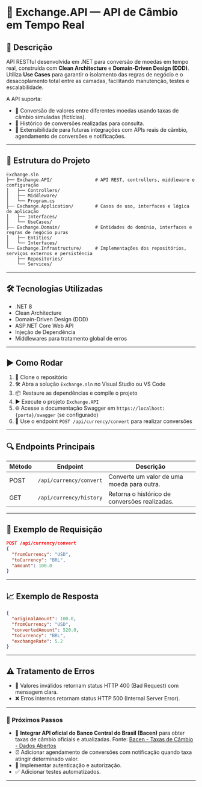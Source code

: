 # 🚀 **Exchange.API — API de Câmbio em Tempo Real**

## 📖 Descrição

API RESTful desenvolvida em .NET para conversão de moedas em tempo real, construída com **Clean Architecture** e **Domain-Driven Design (DDD)**. Utiliza **Use Cases** para garantir o isolamento das regras de negócio e o desacoplamento total entre as camadas, facilitando manutenção, testes e escalabilidade.

A API suporta:

* 💱 Conversão de valores entre diferentes moedas usando taxas de câmbio simuladas (fictícias).
* 📜 Histórico de conversões realizadas para consulta.
* 🔧 Extensibilidade para futuras integrações com APIs reais de câmbio, agendamento de conversões e notificações.

---

## 📁 Estrutura do Projeto

```
Exchange.sln
├── Exchange.API/                # API REST, controllers, middleware e configuração
│   ├── Controllers/
│   ├── Middleware/
│   └── Program.cs
├── Exchange.Application/        # Casos de uso, interfaces e lógica de aplicação
│   ├── Interfaces/
│   └── UseCases/
├── Exchange.Domain/             # Entidades do domínio, interfaces e regras de negócio puras
│   ├── Entities/
│   └── Interfaces/
└── Exchange.Infrastructure/     # Implementações dos repositórios, serviços externos e persistência
    ├── Repositories/
    └── Services/
```

---

## 🛠️ Tecnologias Utilizadas

* .NET 8
* Clean Architecture
* Domain-Driven Design (DDD)
* ASP.NET Core Web API
* Injeção de Dependência
* Middlewares para tratamento global de erros

---

## ▶️ Como Rodar

1. 🔽 Clone o repositório
2. 🛠️ Abra a solução `Exchange.sln` no Visual Studio ou VS Code
3. 📦 Restaure as dependências e compile o projeto
4. ▶️ Execute o projeto `Exchange.API`
5. 🌐 Acesse a documentação Swagger em `https://localhost:{porta}/swagger` (se configurado)
6. 💸 Use o endpoint `POST /api/currency/convert` para realizar conversões

---

## 🔍 Endpoints Principais

| Método | Endpoint                | Descrição                                     |
| ------ | ----------------------- | --------------------------------------------- |
| POST   | `/api/currency/convert` | Converte um valor de uma moeda para outra.    |
| GET    | `/api/currency/history` | Retorna o histórico de conversões realizadas. |

---

## 📄 Exemplo de Requisição

```json
POST /api/currency/convert
{
  "fromCurrency": "USD",
  "toCurrency": "BRL",
  "amount": 100.0
}
```

---

## 📈 Exemplo de Resposta

```json
{
  "originalAmount": 100.0,
  "fromCurrency": "USD",
  "convertedAmount": 520.0,
  "toCurrency": "BRL",
  "exchangeRate": 5.2
}
```

---

## ⚠️ Tratamento de Erros

* 🚫 Valores inválidos retornam status HTTP 400 (Bad Request) com mensagem clara.
* ❌ Erros internos retornam status HTTP 500 (Internal Server Error).

---

### 🚀 Próximos Passos

* 🔗 **Integrar API oficial do Banco Central do Brasil (Bacen)** para obter taxas de câmbio oficiais e atualizadas.
  Fonte: [Bacen - Taxas de Câmbio - Dados Abertos](https://dadosabertos.bcb.gov.br/dataset/taxas-de-cambio-todos-os-boletins-diarios/resource/61318ccb-db9d-4d6c-87f5-d8013af7a401?inner_span=True)
* ⏰ Adicionar agendamento de conversões com notificação quando taxa atingir determinado valor.
* 🔐 Implementar autenticação e autorização.
* ✅ Adicionar testes automatizados.

---


